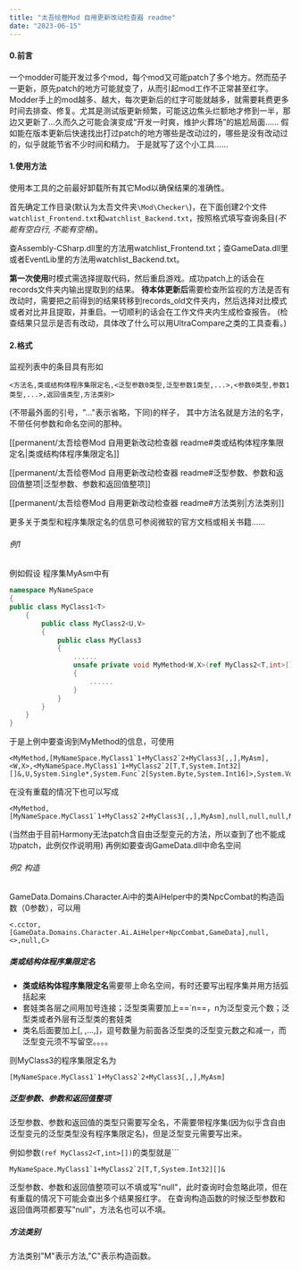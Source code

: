 ```yaml
---
title: "太吾绘卷Mod 自用更新改动检查器 readme"
date: "2023-06-15"
---
```


#### 0.前言
一个modder可能开发过多个mod，每个mod又可能patch了多个地方。然而茄子一更新，原先patch的地方可能就变了，从而引起mod工作不正常甚至红字。Modder手上的mod越多、越大，每次更新后的红字可能就越多，就需要耗费更多时间去排查、修复。尤其是测试版更新频繁，可能这边焦头烂额地才修到一半，那边又更新了...久而久之可能会演变成“开发一时爽，维护火葬场”的尴尬局面......
假如能在版本更新后快速找出打过patch的地方哪些是改动过的，哪些是没有改动过的，似乎就能节省不少时间和精力。
于是就写了这个小工具......

#### 1.使用方法
使用本工具的之前最好卸载所有其它Mod以确保结果的准确性。

首先确定工作目录(默认为太吾文件夹`\Mod\Checker\`)，在下面创建2个文件`watchlist_Frontend.txt`和`watchlist_Backend.txt`，按照格式填写查询条目(_不能有空白行, 不能有空格_)。

查Assembly-CSharp.dll里的方法用watchlist_Frontend.txt；查GameData.dll里或者EventLib里的方法用watchlist_Backend.txt。

**第一次使用**时模式需选择提取代码，然后重启游戏。成功patch上的话会在records文件夹内输出提取到的结果。
**待本体更新后**需要检查所监视的方法是否有改动时，需要把之前得到的结果转移到records_old文件夹内，然后选择对比模式或者对比并且提取，并重启。一切顺利的话会在工作文件夹内生成检查报告。
(检查结果只显示是否有改动，具体改了什么可以用UltraCompare之类的工具查看。)

#### 2.格式
监视列表中的条目具有形如
```
<方法名,类或结构体程序集限定名,<泛型参数0类型,泛型参数1类型,...>,<参数0类型,参数1类型,...>,返回值类型,方法类别>
```
(不带最外面的引号，"..."表示省略，下同)的样子，
其中方法名就是方法的名字，不带任何参数和命名空间的那种。

[[permanent/太吾绘卷Mod 自用更新改动检查器 readme#类或结构体程序集限定名|类或结构体程序集限定名]]

[[permanent/太吾绘卷Mod 自用更新改动检查器 readme#泛型参数、参数和返回值整项|泛型参数、参数和返回值整项]]

[[permanent/太吾绘卷Mod 自用更新改动检查器 readme#方法类别|方法类别]]

更多关于类型和程序集限定名的信息可参阅微软的官方文档或相关书籍......

###### 例1
例如假设 程序集MyAsm中有
```C#
namespace MyNameSpace
{
public class MyClass1<T>
    {
        public class MyClass2<U,V>
        {
            public class MyClass3
            {
                ......
                unsafe private void MyMethod<W,X>(ref MyClass2<T,int>[] x, U y,float* z,Func<byte,short> f)
                {
                    ......
                }
            }
        }
    }
}
```

于是上例中要查询到MyMethod的信息，可使用
```
<MyMethod,[MyNameSpace.MyClass1`1+MyClass2`2+MyClass3[,,],MyAsm],<W,X>,<MyNameSpace.MyClass1`1+MyClass2`2[T,T,System.Int32][]&,U,System.Single*,System.Func`2[System.Byte,System.Int16]>,System.Void,M>
```

在没有重载的情况下也可以写成
```
<MyMethod,[MyNameSpace.MyClass1`1+MyClass2`2+MyClass3[,,],MyAsm],null,null,null,M>
```
(当然由于目前Harmony无法patch含自由泛型变元的方法，所以查到了也不能成功patch，此例仅作说明用)
再例如要查询GameData.dll中命名空间

###### 例2 构造
GameData.Domains.Character.Ai中的类AiHelper中的类NpcCombat的构造函数（0参数），可以用
```
<.cctor,[GameData.Domains.Character.Ai.AiHelper+NpcCombat,GameData],null,<>,null,C>
```

##### 类或结构体程序集限定名
- **类或结构体程序集限定名**需要带上命名空间，有时还要写出程序集并用方括弧括起来
- 套娃类各层之间用加号连接；泛型类需要加上==\`n==，n为泛型变元个数；泛型类或者外层有泛型类的套娃类
- 类名后面要加上\[, ,...,]，逗号数量为前面各泛型类的泛型变元数之和减一，而泛型变元须不写留空。。。。

则MyClass3的程序集限定名为
```
[MyNameSpace.MyClass1`1+MyClass2`2+MyClass3[,,],MyAsm]
```

##### 泛型参数、参数和返回值整项
泛型参数、参数和返回值的类型只需要写全名，不需要带程序集(因为似乎含自由泛型变元的泛型类型没有程序集限定名)，但是泛型变元需要写出来。

例如参数`(ref MyClass2<T,int>[])`的类型就是```
```
MyNameSpace.MyClass1`1+MyClass2`2[T,T,System.Int32][]&
```

泛型参数、参数和返回值整项可以不填或写"null"，此时查询时会忽略此项，但在有重载的情况下可能会查出多个结果报红字。
在查询构造函数的时候泛型参数和返回值两项都要写"null"，方法名也可以不填。

##### 方法类别
方法类别"M"表示方法,"C"表示构造函数。
